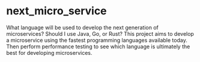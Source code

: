 # next_micro_service
What language will be used to develop the next generation of microservices? Should I use Java, Go, or Rust? This project aims to develop a microservice using the fastest programming languages available today. Then perform performance testing to see which language is ultimately the best for developing microservices.

